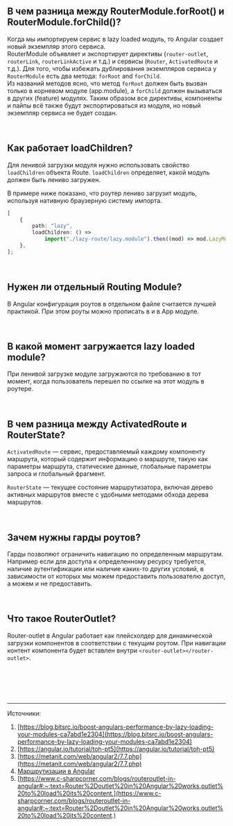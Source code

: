 ## <a name="for-root-for-child"></a>В чем разница между RouterModule.forRoot() и RouterModule.forChild()?

Когда мы импортируем сервис в lazy loaded модуль, то Angular создает новый экземпляр этого сервиса.
<br/>
RouterModule объявляет и экспортирует директивы (`router-outlet`, `routerLink`, `routerLinkActive` и т.д.) и сервисы (`Router`, `ActivatedRoute` и т.д.). Для того, чтобы избежать дублирования экземпляров сервиса у `RouterModule` есть два метода: `forRoot` and `forChild`.
<br/>
Из названий методов ясно, что метод `forRoot` должен быть вызван только в корневом модуле (app.module), а `forChild` должен вызываться в других (feature) модулях. Таким образом все директивы, компоненты и пайпы всё также будут экспортироваться из модуля, но новый экземпляр сервиса не будет создан.

<br/>

## <a name="loadChildren"></a>Как работает loadChildren?

Для ленивой загрузки модуля нужно использовать свойство `loadChildren` объекта Route. `loadChildren` определяет, какой модуль должен быть лениво загружен.

В примере ниже показано, что роутер лениво загрузит модуль, используя нативную браузерную систему импорта.

```typescript
[
	{
		path: "lazy",
		loadChildren: () =>
			import("./lazy-route/lazy.module").then((mod) => mod.LazyModule),
	},
];
```

<br/>

## <a name="when-to-use-routing-module"></a>Нужен ли отдельный Routing Module?

В Angular конфигурация роутов в отдельном файле считается лучшей практикой. При этом роуты можно прописать в и в App модуле.

<br/>

## <a name="when-lazy-loaded-is-loaded"></a>В какой момент загружается lazy loaded module?

При ленивой загрузке модуле загружаются по требованию в тот момент, когда пользователь перешел по ссылке на этот модуль в роутере.

<br/>

## <a name="activate-route-router-state"></a>В чем разница между ActivatedRoute и RouterState?

`ActivatedRoute` — сервис, предоставляемый каждому компоненту маршрута, который содержит информацию о маршруте, такую ​​как параметры маршрута, статические данные, глобальные параметры запроса и глобальный фрагмент.

`RouterState` — текущее состояние маршрутизатора, включая дерево активных маршрутов вместе с удобными методами обхода дерева маршрутов.

<br/>

## <a name="route-guards"></a>Зачем нужны гарды роутов?

Гарды позволяют ограничить навигацию по определенным маршрутам. Например если для доступа к определенному ресурсу требуется, наличие аутентификации или наличие каких-то других условий, в зависимости от которых мы можем предоставить пользователю доступ, а можем и не предоставить.

<br/>

## <a name="router-outlet"></a>Что такое RouterOutlet?

Router-outlet в Angular работает как плейсхолдер для динамической загрузки компонентов в соответствии с текущим роутом. При навигации контент компонента будет вставлен внутри `<router-outlet></router-outlet>`.

<br/>
<br/>
<br/>
<br/>

<hr/>

Источники:<br/>

1. [https://blog.bitsrc.io/boost-angulars-performance-by-lazy-loading-your-modules-ca7abd1e2304](https://blog.bitsrc.io/boost-angulars-performance-by-lazy-loading-your-modules-ca7abd1e2304)
2. [https://angular.io/tutorial/toh-pt5](https://angular.io/tutorial/toh-pt5)
3. [https://metanit.com/web/angular2/7.7.php](https://metanit.com/web/angular2/7.7.php)
4. [Маршрутизации в Angular](https://medium.com/fafnur/angular-docs-%D0%BD%D0%B0%D0%B2%D0%B8%D0%B3%D0%B0%D1%86%D0%B8%D1%8F-%D0%B2-%D0%BF%D1%80%D0%B8%D0%BB%D0%BE%D0%B6%D0%B5%D0%BD%D0%B8%D0%B8-%D0%BC%D0%B0%D1%80%D1%88%D1%80%D1%83%D1%82%D0%B8%D0%B7%D0%B0%D1%86%D0%B8%D1%8F-%D0%B2-%D0%BF%D1%80%D0%B5%D0%B4%D1%81%D1%82%D0%B0%D0%B2%D0%BB%D0%B5%D0%BD%D0%B8%D1%8F%D1%85-c7402c16ce26)
5. [https://www.c-sharpcorner.com/blogs/routeroutlet-in-angular#:~:text=Router%2Doutlet%20in%20Angular%20works,outlet%20to%20load%20its%20content.](https://www.c-sharpcorner.com/blogs/routeroutlet-in-angular#:~:text=Router%2Doutlet%20in%20Angular%20works,outlet%20to%20load%20its%20content.)
